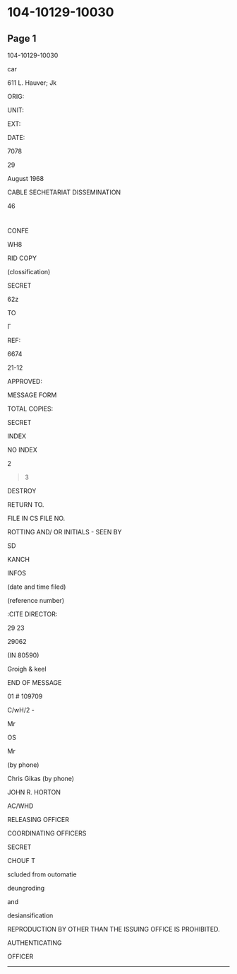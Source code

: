 # 104-10129-10030

## Page 1

104-10129-10030

car

611 L. Hauver; Jk

ORIG:

UNIT:

EXT:

DATE:

7078

29

August 1968

CABLE SECHETARIAT DISSEMINATION

46

#

CONFE

WH8

RID COPY

(clossification)

SECRET

62z

TO

Г

REF:

6674

21-12

APPROVED:

MESSAGE FORM

TOTAL COPIES:

SECRET

INDEX

NO INDEX

2

>3

DESTROY

RETURN TO.

FILE IN CS FILE NO.

ROTTING AND/ OR INITIALS - SEEN BY

SD

KANCH

INFOS

(date and time filed)

(reference number)

:CITE DIRECTOR:

29 23

29062

(IN 80590)

Groigh & keel

END OF MESSAGE

01 # 109709

C/wH/2 -

Mr

OS

Mr

(by phone)

Chris Gikas (by phone)

JOHN R. HORTON

AC/WHD

RELEASING OFFICER

COORDINATING OFFICERS

SECRET

CHOUF T

scluded from outomatie

deungroding

and

desiansification

REPRODUCTION BY OTHER THAN THE ISSUING OFFICE IS PROHIBITED.

AUTHENTICATING

OFFICER

---

